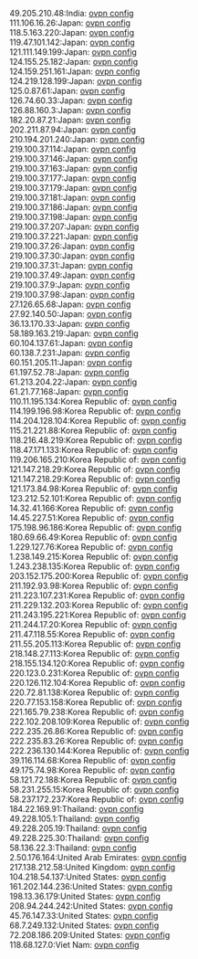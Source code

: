 49.205.210.48:India: [ovpn config](vpn/49_205_210_48.ovpn)  
111.106.16.26:Japan: [ovpn config](vpn/111_106_16_26.ovpn)  
118.5.163.220:Japan: [ovpn config](vpn/118_5_163_220.ovpn)  
119.47.101.142:Japan: [ovpn config](vpn/119_47_101_142.ovpn)  
121.111.149.199:Japan: [ovpn config](vpn/121_111_149_199.ovpn)  
124.155.25.182:Japan: [ovpn config](vpn/124_155_25_182.ovpn)  
124.159.251.161:Japan: [ovpn config](vpn/124_159_251_161.ovpn)  
124.219.128.199:Japan: [ovpn config](vpn/124_219_128_199.ovpn)  
125.0.87.61:Japan: [ovpn config](vpn/125_0_87_61.ovpn)  
126.74.60.33:Japan: [ovpn config](vpn/126_74_60_33.ovpn)  
126.88.160.3:Japan: [ovpn config](vpn/126_88_160_3.ovpn)  
182.20.87.21:Japan: [ovpn config](vpn/182_20_87_21.ovpn)  
202.211.87.94:Japan: [ovpn config](vpn/202_211_87_94.ovpn)  
210.194.201.240:Japan: [ovpn config](vpn/210_194_201_240.ovpn)  
219.100.37.114:Japan: [ovpn config](vpn/219_100_37_114.ovpn)  
219.100.37.146:Japan: [ovpn config](vpn/219_100_37_146.ovpn)  
219.100.37.163:Japan: [ovpn config](vpn/219_100_37_163.ovpn)  
219.100.37.177:Japan: [ovpn config](vpn/219_100_37_177.ovpn)  
219.100.37.179:Japan: [ovpn config](vpn/219_100_37_179.ovpn)  
219.100.37.181:Japan: [ovpn config](vpn/219_100_37_181.ovpn)  
219.100.37.186:Japan: [ovpn config](vpn/219_100_37_186.ovpn)  
219.100.37.198:Japan: [ovpn config](vpn/219_100_37_198.ovpn)  
219.100.37.207:Japan: [ovpn config](vpn/219_100_37_207.ovpn)  
219.100.37.221:Japan: [ovpn config](vpn/219_100_37_221.ovpn)  
219.100.37.26:Japan: [ovpn config](vpn/219_100_37_26.ovpn)  
219.100.37.30:Japan: [ovpn config](vpn/219_100_37_30.ovpn)  
219.100.37.31:Japan: [ovpn config](vpn/219_100_37_31.ovpn)  
219.100.37.49:Japan: [ovpn config](vpn/219_100_37_49.ovpn)  
219.100.37.9:Japan: [ovpn config](vpn/219_100_37_9.ovpn)  
219.100.37.98:Japan: [ovpn config](vpn/219_100_37_98.ovpn)  
27.126.65.68:Japan: [ovpn config](vpn/27_126_65_68.ovpn)  
27.92.140.50:Japan: [ovpn config](vpn/27_92_140_50.ovpn)  
36.13.170.33:Japan: [ovpn config](vpn/36_13_170_33.ovpn)  
58.189.163.219:Japan: [ovpn config](vpn/58_189_163_219.ovpn)  
60.104.137.61:Japan: [ovpn config](vpn/60_104_137_61.ovpn)  
60.138.7.231:Japan: [ovpn config](vpn/60_138_7_231.ovpn)  
60.151.205.11:Japan: [ovpn config](vpn/60_151_205_11.ovpn)  
61.197.52.78:Japan: [ovpn config](vpn/61_197_52_78.ovpn)  
61.213.204.22:Japan: [ovpn config](vpn/61_213_204_22.ovpn)  
61.21.77.168:Japan: [ovpn config](vpn/61_21_77_168.ovpn)  
110.11.195.134:Korea Republic of: [ovpn config](vpn/110_11_195_134.ovpn)  
114.199.196.98:Korea Republic of: [ovpn config](vpn/114_199_196_98.ovpn)  
114.204.128.104:Korea Republic of: [ovpn config](vpn/114_204_128_104.ovpn)  
115.21.221.88:Korea Republic of: [ovpn config](vpn/115_21_221_88.ovpn)  
118.216.48.219:Korea Republic of: [ovpn config](vpn/118_216_48_219.ovpn)  
118.47.171.133:Korea Republic of: [ovpn config](vpn/118_47_171_133.ovpn)  
119.206.165.210:Korea Republic of: [ovpn config](vpn/119_206_165_210.ovpn)  
121.147.218.29:Korea Republic of: [ovpn config](vpn/121_147_218_29.ovpn)  
121.147.218.29:Korea Republic of: [ovpn config](vpn/121_147_218_29.ovpn)  
121.173.84.98:Korea Republic of: [ovpn config](vpn/121_173_84_98.ovpn)  
123.212.52.101:Korea Republic of: [ovpn config](vpn/123_212_52_101.ovpn)  
14.32.41.166:Korea Republic of: [ovpn config](vpn/14_32_41_166.ovpn)  
14.45.227.51:Korea Republic of: [ovpn config](vpn/14_45_227_51.ovpn)  
175.198.96.186:Korea Republic of: [ovpn config](vpn/175_198_96_186.ovpn)  
180.69.66.49:Korea Republic of: [ovpn config](vpn/180_69_66_49.ovpn)  
1.229.127.76:Korea Republic of: [ovpn config](vpn/1_229_127_76.ovpn)  
1.238.149.215:Korea Republic of: [ovpn config](vpn/1_238_149_215.ovpn)  
1.243.238.135:Korea Republic of: [ovpn config](vpn/1_243_238_135.ovpn)  
203.152.175.200:Korea Republic of: [ovpn config](vpn/203_152_175_200.ovpn)  
211.192.93.98:Korea Republic of: [ovpn config](vpn/211_192_93_98.ovpn)  
211.223.107.231:Korea Republic of: [ovpn config](vpn/211_223_107_231.ovpn)  
211.229.132.203:Korea Republic of: [ovpn config](vpn/211_229_132_203.ovpn)  
211.243.195.221:Korea Republic of: [ovpn config](vpn/211_243_195_221.ovpn)  
211.244.17.20:Korea Republic of: [ovpn config](vpn/211_244_17_20.ovpn)  
211.47.118.55:Korea Republic of: [ovpn config](vpn/211_47_118_55.ovpn)  
211.55.205.113:Korea Republic of: [ovpn config](vpn/211_55_205_113.ovpn)  
218.148.27.113:Korea Republic of: [ovpn config](vpn/218_148_27_113.ovpn)  
218.155.134.120:Korea Republic of: [ovpn config](vpn/218_155_134_120.ovpn)  
220.123.0.231:Korea Republic of: [ovpn config](vpn/220_123_0_231.ovpn)  
220.126.112.104:Korea Republic of: [ovpn config](vpn/220_126_112_104.ovpn)  
220.72.81.138:Korea Republic of: [ovpn config](vpn/220_72_81_138.ovpn)  
220.77.153.158:Korea Republic of: [ovpn config](vpn/220_77_153_158.ovpn)  
221.165.79.238:Korea Republic of: [ovpn config](vpn/221_165_79_238.ovpn)  
222.102.208.109:Korea Republic of: [ovpn config](vpn/222_102_208_109.ovpn)  
222.235.26.86:Korea Republic of: [ovpn config](vpn/222_235_26_86.ovpn)  
222.235.83.26:Korea Republic of: [ovpn config](vpn/222_235_83_26.ovpn)  
222.236.130.144:Korea Republic of: [ovpn config](vpn/222_236_130_144.ovpn)  
39.116.114.68:Korea Republic of: [ovpn config](vpn/39_116_114_68.ovpn)  
49.175.74.98:Korea Republic of: [ovpn config](vpn/49_175_74_98.ovpn)  
58.121.72.188:Korea Republic of: [ovpn config](vpn/58_121_72_188.ovpn)  
58.231.255.15:Korea Republic of: [ovpn config](vpn/58_231_255_15.ovpn)  
58.237.172.237:Korea Republic of: [ovpn config](vpn/58_237_172_237.ovpn)  
184.22.169.91:Thailand: [ovpn config](vpn/184_22_169_91.ovpn)  
49.228.105.1:Thailand: [ovpn config](vpn/49_228_105_1.ovpn)  
49.228.205.19:Thailand: [ovpn config](vpn/49_228_205_19.ovpn)  
49.228.225.30:Thailand: [ovpn config](vpn/49_228_225_30.ovpn)  
58.136.22.3:Thailand: [ovpn config](vpn/58_136_22_3.ovpn)  
2.50.176.164:United Arab Emirates: [ovpn config](vpn/2_50_176_164.ovpn)  
217.138.212.58:United Kingdom: [ovpn config](vpn/217_138_212_58.ovpn)  
104.218.54.137:United States: [ovpn config](vpn/104_218_54_137.ovpn)  
161.202.144.236:United States: [ovpn config](vpn/161_202_144_236.ovpn)  
198.13.36.179:United States: [ovpn config](vpn/198_13_36_179.ovpn)  
208.94.244.242:United States: [ovpn config](vpn/208_94_244_242.ovpn)  
45.76.147.33:United States: [ovpn config](vpn/45_76_147_33.ovpn)  
68.7.249.132:United States: [ovpn config](vpn/68_7_249_132.ovpn)  
72.208.186.209:United States: [ovpn config](vpn/72_208_186_209.ovpn)  
118.68.127.0:Viet Nam: [ovpn config](vpn/118_68_127_0.ovpn)  
